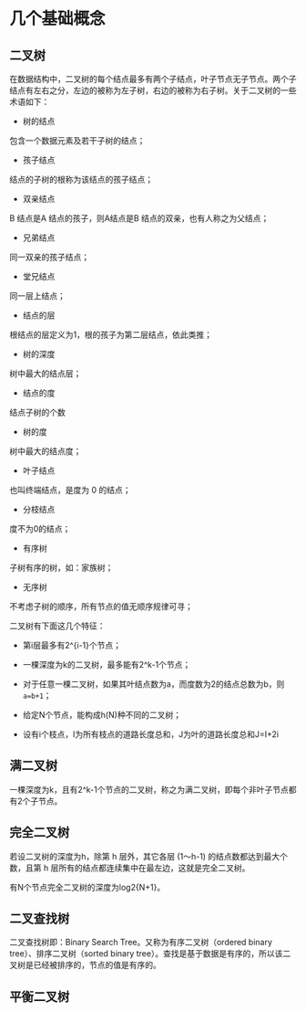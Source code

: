# 几个基础概念

## 二叉树

在数据结构中，二叉树的每个结点最多有两个子结点，叶子节点无子节点。两个子结点有左右之分，左边的被称为左子树，右边的被称为右子树。关于二叉树的一些术语如下：

* 树的结点

包含一个数据元素及若干子树的结点；

* 孩子结点

结点的子树的根称为该结点的孩子结点；

* 双亲结点

B 结点是A 结点的孩子，则A结点是B 结点的双亲，也有人称之为父结点；

* 兄弟结点

同一双亲的孩子结点；

* 堂兄结点

同一层上结点；

* 结点的层

根结点的层定义为1，根的孩子为第二层结点，依此类推；

* 树的深度

树中最大的结点层；

* 结点的度

结点子树的个数

* 树的度

树中最大的结点度；

* 叶子结点

也叫终端结点，是度为 0 的结点；

* 分枝结点

度不为0的结点；

* 有序树

子树有序的树，如：家族树；

* 无序树

不考虑子树的顺序，所有节点的值无顺序规律可寻；

二叉树有下面这几个特征：

* 第i层最多有2^{i-1}个节点；
* 一棵深度为k的二叉树，最多能有2^k-1个节点；
* 对于任意一棵二叉树，如果其叶结点数为a，而度数为2的结点总数为b，则`a=b+1`；
* 给定N个节点，能构成h\(N\)种不同的二叉树；

* 设有i个枝点，I为所有枝点的道路长度总和，J为叶的道路长度总和J=I+2i

## 满二叉树

一棵深度为k，且有2^k-1个节点的二叉树，称之为满二叉树，即每个非叶子节点都有2个子节点。

## 完全二叉树

若设二叉树的深度为h，除第 h 层外，其它各层 \(1～h-1\) 的结点数都达到最大个数，且第 h 层所有的结点都连续集中在最左边，这就是完全二叉树。

有N个节点完全二叉树的深度为log2{N+1}。

## 二叉查找树

二叉查找树即：Binary Search Tree。又称为有序二叉树（ordered binary tree）、排序二叉树（sorted binary tree）。查找是基于数据是有序的，所以该二叉树是已经被排序的，节点的值是有序的。

## 平衡二叉树



